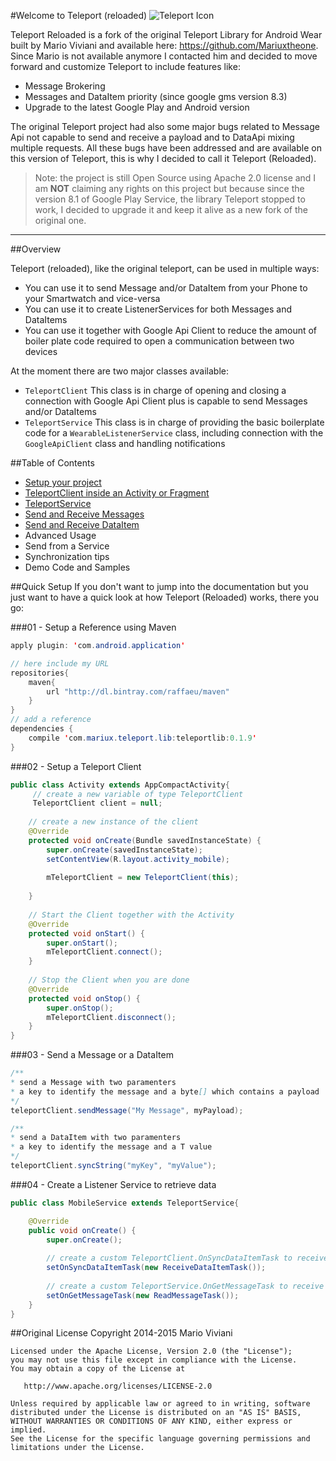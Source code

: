 #Welcome to Teleport (reloaded)
![Teleport Icon](https://github.com/raffaeu/Teleport/blob/master/doc/images/teleport_256.png)

Teleport Reloaded is a fork of the original Teleport Library for Android Wear built by Mario Viviani and available here: https://github.com/Mariuxtheone.
Since Mario is not available anymore I contacted him and decided to move forward and customize Teleport to include features like:

 - Message Brokering
 - Messages and DataItem priority (since google gms version 8.3)
 - Upgrade to the latest Google Play and Android version

The original Teleport project had also some major bugs related to Message Api not capable to send and receive a payload and to DataApi mixing multiple requests. All these bugs have been addressed and are available on this version of Teleport, this is why I decided to call it Teleport (Reloaded).

> Note: the project is still Open Source using Apache 2.0 license and I
> am **NOT** claiming any rights on this project but because since the version
> 8.1 of Google Play Service, the library Teleport stopped to work, I decided to upgrade it and keep it alive as a new fork of the original
> one.

----------

##Overview

Teleport (reloaded), like the original teleport, can be used in multiple ways:

 - You can use it to send Message and/or DataItem from your Phone to your Smartwatch and vice-versa
 - You can use it to create ListenerServices for both Messages and DataItems
 - You can use it together with Google Api Client to reduce the amount of boiler plate code required to open a communication between two devices

At the moment there are two major classes available:

 - `TeleportClient`
 This class is in charge of opening and closing a connection with Google Api Client plus is capable to send Messages and/or DataItems
 - `TeleportService`
 This class is in charge of providing the basic boilerplate code for a `WearableListenerService` class, including connection with the `GoogleApiClient` class and handling notifications

##Table of Contents
 - [Setup your project](https://github.com/raffaeu/Teleport/blob/master/doc/SETUP.md)
 - [TeleportClient inside an Activity or Fragment](https://github.com/raffaeu/Teleport/blob/master/doc/CLIENT.md)
 - [TeleportService](https://github.com/raffaeu/Teleport/blob/master/doc/SERVICE.md)
 - [Send and Receive Messages](https://github.com/raffaeu/Teleport/blob/master/doc/MESSAGES.md)
 - [Send and Receive DataItem](https://github.com/raffaeu/Teleport/blob/master/doc/DATASYNC.md)
 - Advanced Usage
 - Send from a Service
 - Synchronization tips
 - Demo Code and Samples

##Quick Setup
If you don't want to jump into the documentation but you just want to have a quick look at how Teleport (Reloaded) 
works, there you go:

###01 - Setup a Reference using Maven
```java
apply plugin: 'com.android.application'

// here include my URL
repositories{
    maven{
        url "http://dl.bintray.com/raffaeu/maven"
    }
}
// add a reference
dependencies {
    compile 'com.mariux.teleport.lib:teleportlib:0.1.9'
} 
```

###02 - Setup a Teleport Client
```java
public class Activity extends AppCompactActivity{
     // create a new variable of type TeleportClient
     TeleportClient client = null;
     
    // create a new instance of the client
    @Override
    protected void onCreate(Bundle savedInstanceState) {
        super.onCreate(savedInstanceState);
        setContentView(R.layout.activity_mobile);
    
        mTeleportClient = new TeleportClient(this);
    
    }
     
    // Start the Client together with the Activity
    @Override
    protected void onStart() {
        super.onStart();
        mTeleportClient.connect();
    }
    
    // Stop the Client when you are done
    @Override
    protected void onStop() {
        super.onStop();
        mTeleportClient.disconnect();    
    }  
}
```    

###03 - Send a Message or a DataItem
```java
/** 
* send a Message with two paramenters
* a key to identify the message and a byte[] which contains a payload
*/
teleportClient.sendMessage("My Message", myPayload);

/** 
* send a DataItem with two paramenters
* a key to identify the message and a T value
*/
teleportClient.syncString("myKey", "myValue");
```

###04 - Create a Listener Service to retrieve data
```java
public class MobileService extends TeleportService{

    @Override
    public void onCreate() {
        super.onCreate();
    
        // create a custom TeleportClient.OnSyncDataItemTask to receive DataItem
        setOnSyncDataItemTask(new ReceiveDataItemTask());
    
        // create a custom TeleportService.OnGetMessageTask to receive Messages
        setOnGetMessageTask(new ReadMessageTask());
    }
}
```

##Original License
Copyright 2014-2015 Mario Viviani

    Licensed under the Apache License, Version 2.0 (the "License");
    you may not use this file except in compliance with the License.
    You may obtain a copy of the License at

       http://www.apache.org/licenses/LICENSE-2.0

    Unless required by applicable law or agreed to in writing, software
    distributed under the License is distributed on an "AS IS" BASIS,
    WITHOUT WARRANTIES OR CONDITIONS OF ANY KIND, either express or implied.
    See the License for the specific language governing permissions and
    limitations under the License.